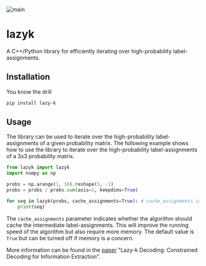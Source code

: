 ![main](https://github.com/ahemmershift/lazyk/actions/workflows/python.yml/badge.svg)
# lazyk
A C++/Python library for efficiently iterating over high-probability label-assignments.

## Installation
You know the drill
```bash
pip install lazy-k
```

## Usage
The library can be used to iterate over the high-probability label-assignments of a given probability matrix. The following example shows how to use the library to iterate over the high-probability label-assignments of a 3x3 probability matrix.

```python
from lazyk import lazyk
import numpy as np

probs = np.arange(1, 10).reshape(3, -1)
probs = probs / probs.sum(axis=1, keepdims=True)

for seq in lazyk(probs, cache_assignments=True): # cache_assignments is true by default, but can be turned off for lower memory usage but might be slower
    print(seq)
```

The `cache_assignments` parameter indicates whether the algorithm should cache the intermediate label-assignments. This will improve the running speed of the algorithm but also require more memory. The default value is `True` but can be turned off if memory is a concern.

More information can be found in the [paper](https://aclanthology.org/2023.emnlp-main.416/) "Lazy-k Decoding: Constrained Decoding for Information Extraction".